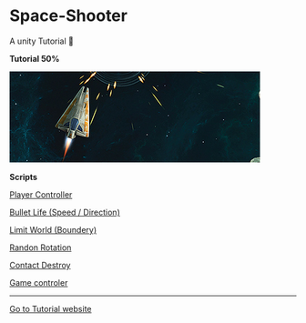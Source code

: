 # Space-Shooter
A unity Tutorial :rocket:

**Tutorial 50%**

![Images](https://github.com/gunsleobezerra/Space-Shooter/blob/master/Images_git/Front_.jpg)

**Scripts**

[Player Controller](https://github.com/gunsleobezerra/Space-Shooter/blob/master/Assets/Scripts/PlayerController.cs)

[Bullet Life  (Speed / Direction)](https://github.com/gunsleobezerra/Space-Shooter/blob/master/Assets/Scripts/BulletLife.cs)

[Limit World (Boundery)](https://github.com/gunsleobezerra/Space-Shooter/blob/master/Assets/Scripts/LimitWorld.cs)

[Randon Rotation](https://github.com/gunsleobezerra/Space-Shooter/blob/master/Assets/Scripts/RandomRotate.cs)

[Contact Destroy](https://github.com/gunsleobezerra/Space-Shooter/blob/master/Assets/Scripts/DestroyContact.cs)

[Game controler](https://github.com/gunsleobezerra/Space-Shooter/blob/master/Assets/Scripts/GameController.cs)


--------------------------------


[Go to Tutorial website](https://unity3d.com/pt/learn/tutorials/s/space-shooter-tutorial)